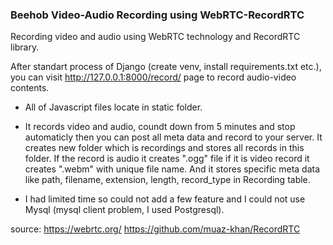 
### Beehob Video-Audio Recording using WebRTC-RecordRTC ###

Recording video and audio using WebRTC technology and RecordRTC library.

After standart process of Django (create venv, install requirements.txt etc.), you can visit http://127.0.0.1:8000/record/ page to record audio-video contents.

- All of Javascript files locate in static folder.

- It records video and audio, coundt down from 5 minutes and stop automaticly then you can post all meta data and record to your server. It creates new folder which is recordings and stores all records in this folder. If the record is audio it creates ".ogg" file if it is video record it creates ".webm" with unique file name. And it stores specific meta data like path, filename, extension, length, record_type in Recording table.

- I had limited time so could not add a few feature and I could not use Mysql (mysql client problem, I used Postgresql).

source: 
https://webrtc.org/
https://github.com/muaz-khan/RecordRTC
